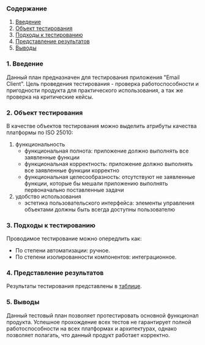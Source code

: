 ### Содержание
  1. [Введение](#1)
  2. [Объект тестирования](#2)
  3. [Подходы к тестированию](#3)
  4. [Представление результатов](#4)
  5. [Выводы](#5)


<a name="1"></a>
### 1. Введение
Данный план предназначен для тестирования приложения "Email Client". Цель проведения тестирования - проверка работоспособности и пригодности продукта для практического использования, а так же проверка на критические кейсы.

<a name="2"></a>
### 2. Объект тестирования
В качестве объектов тестирования можно выделить атрибуты качества платформы по ISO 25010:
1. функциональность
	- функциональная полнота: приложение должно выполнять все заявленные функции
	- функциональная корректность: приложение должно выполнять все заявленные функции корректно
	- функциональная целесообразность: отсутствуют не заявленные функции, которые бы мешали приложению выполнять первоначально поставленные задачи
2. удобство использования
	- эстетика пользовательского интерфейса: элементы управления объектами должны быть всегда доступны пользователю
	
<a name="3"></a>
### 3. Подходы к тестированию
Проводимое тестирование можно опередлить как:
  - По степени автоматизации: ручное.
  - По степени изолированности компонентов: интеграционное.

<a name="4"></a>
### 4. Представление результатов
Результаты тестирования представлены в [таблице]().

<a name="5"></a>
### 5. Выводы
Данный тестовый план позволяет протестировать основной функционал продукта. Успешное прохождение всех тестов не гарантирует полной работоспособности на всех платформах и архитектурах, однако позволяет полагать, что данный продукт работает корректно.
